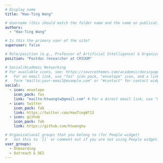 ```yaml
---
# Display name
title: "Hao-Ting Wang"

# Username (this should match the folder name and the name on publications)
authors:
  - "Hao-Ting Wang"

# Is this the primary user of the site?
superuser: false

# Role/position (e.g., Professor of Artificial Intelligence) & Organizations/Affiliations
position: "Postdoc researcher at CRIUGM"

# Social/Academic Networking
# For available icons, see: https://sourcethemes.com/academic/docs/page-builder/#icons
#   For an email link, use "fas" icon pack, "envelope" icon, and a link in the
#   form "mailto:your-email@example.com" or "#contact" for contact widget.
social:
  - icon: envelope
    icon_pack: fas
    link: "mailto:htwangtw@gmail.com" # For a direct email link, use "mailto:test@example.org".
  - icon: twitter
    icon_pack: fab
    link: https://twitter.com/HaoTingW713
  - icon: github
    icon_pack: fab
    link: https://github.com/htwangtw

# Organizational groups that you belong to (for People widget)
#   Set this to `[]` or comment out if you are not using People widget.
user_groups:
  - Onboarding
  - Outreach & DEI
---
```

